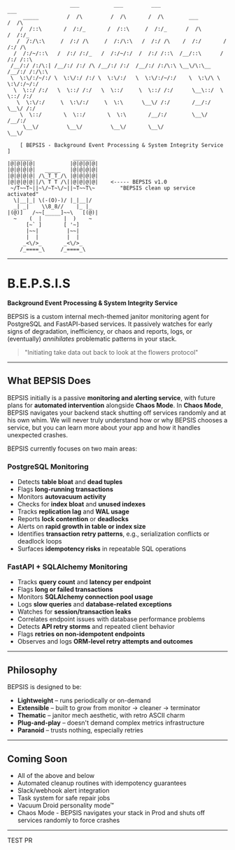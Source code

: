 ```
                    ___           ___         ___                       ___     
     _____         /  /\         /  /\       /  /\        ___          /  /\    
    /  /::\       /  /:/_       /  /::\     /  /:/_      /  /\        /  /:/_   
   /  /:/\:\     /  /:/ /\     /  /:/\:\   /  /:/ /\    /  /:/       /  /:/ /\  
  /  /:/~/::\   /  /:/ /:/_   /  /:/~/:/  /  /:/ /::\  /__/::\      /  /:/ /::\ 
 /__/:/ /:/\:| /__/:/ /:/ /\ /__/:/ /:/  /__/:/ /:/\:\ \__\/\:\__  /__/:/ /:/\:\
 \  \:\/:/~/:/ \  \:\/:/ /:/ \  \:\/:/   \  \:\/:/~/:/    \  \:\/\ \  \:\/:/~/:/
  \  \::/ /:/   \  \::/ /:/   \  \::/     \  \::/ /:/      \__\::/  \  \::/ /:/ 
   \  \:\/:/     \  \:\/:/     \  \:\      \__\/ /:/       /__/:/    \__\/ /:/  
    \  \::/       \  \::/       \  \:\       /__/:/        \__\/       /__/:/   
     \__\/         \__\/         \__\/       \__\/                     \__\/    
	
	[ BEPSIS - Background Event Processing & System Integrity Service ]
 _______             _______
|@|@|@|@|           |@|@|@|@|
|@|@|@|@|   _____   |@|@|@|@|
|@|@|@|@| /\_T_T_/\ |@|@|@|@|
|@|@|@|@||/\ T T /\||@|@|@|@|    <----- BEPSIS v1.0
 ~/T~~T~||~\/~T~\/~||~T~~T\~		"BEPSIS clean up service activated"
  \|__|_| \(-(O)-)/ |_|__|/
  _| _|    \\8_8//    |_ |_
|(@)]   /~~[_____]~~\   [(@)|
  ~    (  |       |  )    ~
      [~` ]       [ '~]
      |~~|         |~~|
      |  |         |  |
     _<\/>_       _<\/>_
    /_====_\     /_====_\
```
---
# B.E.P.S.I.S

**Background Event Processing & System Integrity Service**

BEPSIS is a custom internal mech-themed janitor monitoring agent for PostgreSQL and FastAPI-based services. It passively watches for early signs of degradation, inefficiency, or chaos and reports, logs, or (eventually) *annihilates* problematic patterns in your stack.

> "Initiating take data out back to look at the flowers protocol"

---

## What BEPSIS Does

BEPSIS initially is a passive **monitoring and alerting service**, with future plans for **automated intervention** alongside **Chaos Mode**. In **Chaos Mode**, BEPSIS navigates your backend stack shutting off services randomly and at his own whim. We will never truly understand how or why BEPSIS chooses a service, but you can learn more about your app and how it handles unexpected crashes.

BEPSIS currently focuses on two main areas:

### PostgreSQL Monitoring

- Detects **table bloat** and **dead tuples**
- Flags **long-running transactions**
- Monitors **autovacuum activity**
- Checks for **index bloat** and **unused indexes**
- Tracks **replication lag** and **WAL usage**
- Reports **lock contention** or **deadlocks**
- Alerts on **rapid growth in table or index size**
- Identifies **transaction retry patterns**, e.g., serialization conflicts or deadlock loops
- Surfaces **idempotency risks** in repeatable SQL operations

### FastAPI + SQLAlchemy Monitoring

- Tracks **query count** and **latency per endpoint**
- Flags **long or failed transactions**
- Monitors **SQLAlchemy connection pool usage**
- Logs **slow queries** and **database-related exceptions**
- Watches for **session/transaction leaks**
- Correlates endpoint issues with database performance problems
- Detects **API retry storms** and repeated client behavior
- Flags **retries on non-idempotent endpoints**
- Observes and logs **ORM-level retry attempts and outcomes**

---

## Philosophy

BEPSIS is designed to be:

- **Lightweight** – runs periodically or on-demand
- **Extensible** – built to grow from monitor → cleaner → terminator
- **Thematic** – janitor mech aesthetic, with retro ASCII charm
- **Plug-and-play** – doesn't demand complex metrics infrastructure
- **Paranoid** – trusts nothing, especially retries

---

## Coming Soon

- All of the above and below
- Automated cleanup routines with idempotency guarantees
- Slack/webhook alert integration
- Task system for safe repair jobs
- Vacuum Droid personality mode™
- Chaos Mode - BEPSIS navigates your stack in Prod and shuts off services randomly to force crashes

---

TEST PR
